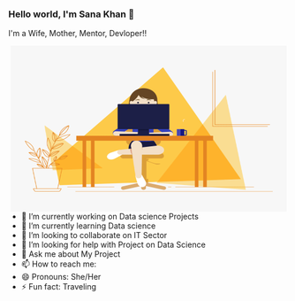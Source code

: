 ### Hello world, I'm Sana Khan  👋
I'm a Wife, Mother, Mentor, Devloper!!


<p><img align="right" src="https://github.com/Sana-Khan94/Sana-Khan94/blob/main/code.gif" width="500" height="300" /></p>

- 🔭 I’m currently working on Data science Projects
- 🌱 I’m currently learning Data science
- 👯 I’m looking to collaborate on IT Sector
- 🤔 I’m looking for help with Project on Data Science
- 💬 Ask me about My Project
- 📫 How to reach me: 
- 😄 Pronouns: She/Her
- ⚡ Fun fact: Traveling
<!--
**Sana-Khan94/Sana-Khan94** is a ✨ _special_ ✨ repository because its `README.md` (this file) appears on your GitHub profile.

Here are some ideas to get you started:
-->
